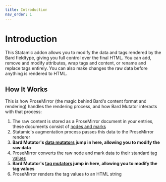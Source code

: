 ```yaml
---
title: Introduction
nav_order: 1
---
```


# Introduction

This Statamic addon allows you to modify the data and tags rendered by the Bard fieldtype, giving you full control over the final HTML. You can add, remove and modify attributes, wrap tags and content, or rename and replace tags entirely. You can also make changes the raw data before anything is rendered to HTML.

## How It Works

This is how ProseMirror (the magic behind Bard's content format and rendering) handles the rendering process, and how Bard Mutator interacts with that process:

1. The raw content is stored as a ProseMirror document in your entries, these documents consist of [nodes and marks](data-formats.html)
2. Statamic's augmentation process passes this data to the ProseMirror renderer
3. **Bard Mutator's [data mutators](mutators.html#data-mutators) jump in here, allowing you to modify the raw data**
4. ProseMirror converts the raw node and mark data to their standard [tag values](data-formats.html#tag-values)
5. **Bard Mutator's [tag mutators](mutators.html#tag-mutators) jump in here, allowing you to modify the tag values**
6. ProseMirror renders the tag values to an HTML string